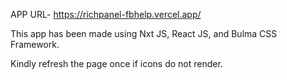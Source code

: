 APP URL- https://richpanel-fbhelp.vercel.app/

This app has been made using Nxt JS, React JS, and Bulma CSS Framework.

Kindly refresh the page once if icons do not render.
